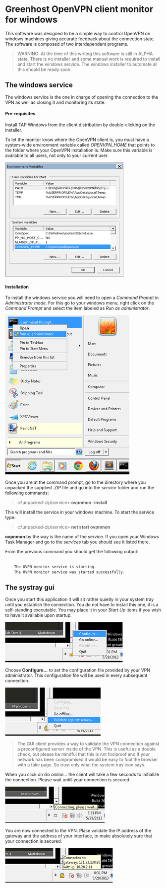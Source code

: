 # Greenhost OpenVPN client monitor for windows

This software was designed to be a simple way to control OpenVPN on windows machines
giving accurate feedback about the connection state. The software is composed of two
interdependent programs.

> WARNING: At the time of this writing this software is still in ALPHA state.
> There is no installer and some manual work is required to install and start the 
> windows service. The windows installer to automate all this should be ready soon.

## The windows service

The windows service is the one in charge of opening the connection to the VPN as well as closing it and monitoring its state.

#### Pre-requisites
Install TAP Windows from the client distribution by double-clicking on the installer.

To let the monitor know where the OpenVPN client is, you must have a system-wide environment variable called *OPENVPN_HOME* that points to the folder where your OpenVPN installation is. Make sure this variable is available to all users, not only to your current user.

![illustration1](res/envvar.png "Set environment variable")

#### Installation
To install the windows service you will need to open a *Command Prompt* in *Administrator mode*. For this go to your windows menu, right click on the *Command Prompt* and select the item labeled as *Run as administrator*.

![illustration1](res/run_as_admin.png "Run as admin")

Once you are at the command prompt, go to the directory where you unpacked the supplied .ZIP file and go into the *service* folder and run the following commands:

> c:\unpacked-zip\service> **ovpnmon -install**

This will install the service in your windows machine. To start the service type:

> c:\unpacked-zip\service> **net start ovpnmon**

**ovpnmon** by the way is the name of the service. If you open your Windows Task Manager and go to the *services* tab you should see it listed there.

From the previous command you should get the following output:

<code>
	The OVPN monitor service is starting.
	The OVPN monitor service was started successfully.
</code>

## The systray gui

Once you start this application it will sit rather quietly in your system tray until you establish the connection. You do not have to install this one, it is a self-standing executable. You may place it in your *Start Up* items if you wish to have it available upon startup.

![illustration2](res/configure.png "Configure the VPN client")

Choose **Configure...** to set the configuration file provided by your VPN administrator. This configuration file will be used in every subsequent connection.

![illustration3](res/validate.png "Validate your connection against a server within the VPN network")

> The GUI client provides a way to validate the VPN connection against a preconfigured server 
> inside of the VPN. This is useful as a double check, but please be mindful that this is not 
> foolproof and if your network has been compromised it would be easy to fool the browser with a 
> fake page. So trust only what the system tray icon says.

When you click on *Go online...* the client will take a few seconds to initialize the connection. Please wait untill your connection is secured.

![illustration4](res/connecting.png "Opening the connection to the VPN takes a few seconds")

You are now connected to the VPN. Plase validate the IP address of the gateway and the address of your interface, to make absolutely sure that your connection is secured.

![illustration5](res/connected.png "You are now connected to the VPN")

